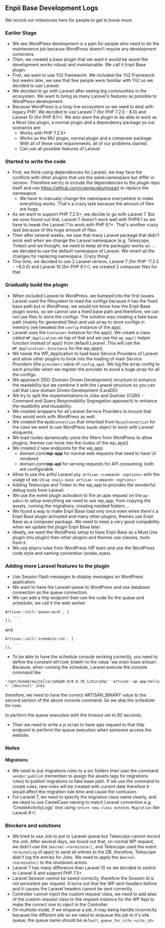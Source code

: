 ## Enpii Base Development Logs
We record our milestones here for people to get to know more.

### Earlier Stage
- We see WordPress development is a pain for people who need to do the maintenance job because WordPress doesn't require any development constrains.
- Then, we created a base plugin that we want it would be assist the development works robust and maintainable. We call it Enpii Base plugin.
- First, we want to use Yii2 framework. We included the Yii2 Framework but weeks later, we saw that few people were familiar with Yii2 so we decided to use Laravel.
- We decided to go with Laravel after seeing big communities in the ecosystem. We want to bring as many Laravel's features as possible to WordPress development.
- Because WordPress is a long-live ecosystem so we need to deal with legacy PHP. We decided to use Laravel 7 (for PHP 7.2.5 - 8.0) and Laravel 10 (for PHP 8.1+). We also want the plugin to be able to work as a Must Use plugin, a normal plugin and a dependency package so our scenarios are:
  - Works with PHP 7.2.5+
  - Works as the MU plugin, normal plugin and a composer package.
With all of these vast requirements, all of our problems started.
  - Can use all possible features of Laravel.

### Started to write the code
- First, we think using dependencies for Laravel, we may face the conflicts with other plugins that use the same namespace but differ in version. Therefore we try to include the dependencies to the plugin repo itself and use https://github.com/coenjacobs/mozart to replace the namesapce.
  - We have to manually change the namespace everywhere to make everything works. That's a crazy task because the amount of files are huge.
- As we want to support PHP 7.2.5+, we decide to go with Laravel 7. But we soon found out that, Laravel 7 doesn't work well with PHP8.1 so we have to tweak the Laravel 7 to work with PHP 8.1+. That's another crazy task because of the huge amount of files.
- Then after several weeks, we saw that many Laravel package that didn't work well when we change the Laravel namespace (e.g. Telescope, Tinker) and we thought, we need to keep all the packages works so ... we decided to use the default namespace of Laravel. We revert all the changes for replacing namespace. Crazy thing!
- This time, we decided to use 2 Laravel version, Laravel 7 (for PHP ^7.2.5 - ~8.0.0) and Laravel 10 (for PHP 8.1+), we created 2 composer files for that.

### Gradually build the plugin
- When included Laravel to WordPress, we bumped into the first issues. Laravel used the filesystem to read the configs because it has the fixed base path but in WordPress, we would not know how the Enpii Base plugin works, so we cannot use a fixed base path and therefore, we can not use files to store the configs. The solution was creating a fake base path (mainly for generated files) and use array to store configs in memory (we tweaked the `config` instance of the app).
- Laravel uses the `Container` instance for the app(). We create a class called `WP_Application` on top of that and we use the `wp_app()` helper function instead of app() from default Laravel. This will use the `WP_Application::$instance` for the wp_app().
- We tweak the WP_Application to load base Service Providers of Laravel and allow other plugins to hook into the loading of main Service Providers (the `providers` value of `config.app`). We log the array config to each provider when we register the provider to avoid a huge array for all the configs.
- We approach DDD (Domain Driven Development) structure to enhance the readability but we combine it with the Laravel structure so you can call that Lara-domain Driven Development (LaraDD)
- We try to split the implementations to Jobs and Queries (CQRS - Command and Query Responsibility Segregation approach) to enhance the readibility and reusability.
- We created wrappers for all Laravel Service Providers to ensure that they would work with WordPress as well.
- We created the `WpdbConnection` that inherited from `MysqlConnection` for the case we want to use WordPress `$wpdb` object to work with Laravel eloquents.
- We load routes dynamically usine the filters from WordPress to allow plugins, themes can hook into the routes of the wp_app()
- We created 2 new endpoints for the wp_app:
  - domain.com/**wp-app** for normal web requests that need to have UI rendered
  - domain.com/**wp-api** for serving requests for API consuming.
both are configurable.
- Allow to use the artful Laravel `php artisan <command> <options>` with the usage of wp-cli `wp enpii-base artisan <command> <options>`
- Adding Telescope and Tinker to the wp_app to provides the wonderful debug tools from Laravel.
- We use the event plugin activation to fire an ajax request on the `wp-admin` to setup everything we need to use wp_app, from copying the assets, running the migrations, creating needed folders ...
- We found a way to make Enpii Base load only once even when there's a Enpii Base plugin activated and many other plugins, themes use Enpii Base as a composer package. We need to keep a very good compability when we update the plugin Enpii Base later.
- Ideally, we want the WordPress setup to have Enpii Base as a Must Use plugin (mu plugin) then other plugins and themes use classes, tools from it.
- We use phpcs rules from WordPress VIP team and use the WordPress code style and naming convention (snake_eyes).

### Adding more Laravel features to the plugin
- Use Session flash messages to display messages on WordPress application.
- We want to have the Laravel queue to WordPress and use database connection as the queue connection.
- We can add a http endpoint then use the code for the queue and scheduler, we call it the web worker
```
Artisan::call('queue:work', [
	...
]);
```
and
```
Artisan::call('schedule:run', [
	...
]);
```
- To be able to have the schedule console working correctly, you need to define the constant `ARTISAN_BINARY` to the value 'wp enpii-base artisan'. Because, when running the schedule, Laravel execute the console command like
```
'/opt/homebrew/Cellar/php@8.0/8.0.30_1/bin/php' 'artisan' wp-app:hello > '/dev/null' 2>&1
```
therefore, we need to have the correct ARTISAN_BINARY value to the second section of the above console command. So we skip the scheduler for now.


to perform the queue execution with the timeout set to 60 seconds.
- Then we need to write a js script to have ajax request to that http endpoint to perform the queue execution when someone access the website.

### Notes
#### Migrations
- We need to put migrations rules to a src folders then user the command `vendor:publish` (remember to assign the assets tags for migrations rules) to publish migrations to fake base path. If we use the command to create rules, new rules will be created with current date therefore it would affect the migration rule time and cause the confusion.
- For Laravel 7, we need to specify the migration class name clearly, and we need to use CamelCase naming to match Laravel convention e.g. 'CreateActivityLogs' (not using `return new class extends Migration` like Laravel 8+)

### Blockers and solutions
- We tried to use Job to put to Laravel queue but Telescope cannot record the Job. After several days, we found out that, on normal WP request, we didn't use the `$kernel->terminate()`, and Telescope used the event `terminating` of app() to send all entries to the DB, therefore, Telescope didn't log the entries for Jobs. We need to apply the `$kernel->terminate()` to the shutdown action.
- Laravel 7 has many difference than Laravel 10 so we decided to switch to Laravel 8 and support PHP 7.3+
- Laravel Session cannot be saved correctly, therefore the Session Id is not persistent per request. It turns out that the WP sent headers before and it causes the Laravel headers cannot be sent correctly.
- Controller cannot inject the custom request class, we need to add alias of the custom request class to the request instance for the WP App to make the correct one to inject to the Controller.
- On multisite mode, if we enqueue a job, it may being handle incorrectly because the different site so we need to enqueue the job to it's site queue, the queue name should be `default_queue_for_site_<site_id>`
